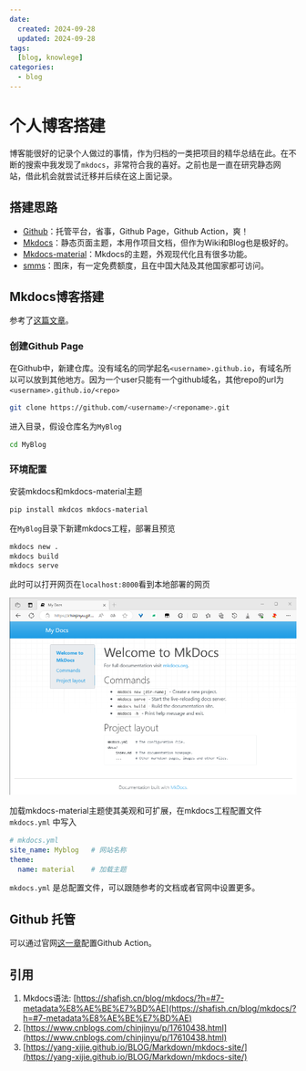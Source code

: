 ```yaml
---
date:
  created: 2024-09-28
  updated: 2024-09-28
tags: 
  [blog, knowlege]
categories:
  - blog
---
```


# 个人博客搭建

博客能很好的记录个人做过的事情，作为归档的一类把项目的精华总结在此。在不断的搜索中我发现了`mkdocs`，非常符合我的喜好。之前也是一直在研究静态网站，借此机会就尝试迁移并后续在这上面记录。

<!-- more -->

## 搭建思路

- [Github](https://github.com/)：托管平台，省事，Github Page，Github Action，爽！
- [Mkdocs](https://www.mkdocs.org/)：静态页面主题，本用作项目文档，但作为Wiki和Blog也是极好的。
- [Mkdocs-material](https://squidfunk.github.io/mkdocs-material/)：Mkdocs的主题，外观现代化且有很多功能。
- [smms](https://smms.app/)：图床，有一定免费额度，且在中国大陆及其他国家都可访问。


## Mkdocs博客搭建

参考了[这篇文章](https://www.cnblogs.com/chinjinyu/p/17610438.html)。

### 创建Github Page

在Github中，新建仓库。没有域名的同学起名`<username>.github.io`，有域名所以可以放到其他地方。因为一个user只能有一个github域名，其他repo的url为`<username>.github.io/<repo>`

```bash
git clone https://github.com/<username>/<reponame>.git
```



进入目录，假设仓库名为`MyBlog`

```bash
cd MyBlog
```

### 环境配置

安装mkdocs和mkdocs-material主题

```bash
pip install mkdcos mkdocs-material
```

在`MyBlog`目录下新建mkdocs工程，部署且预览

```bash
mkdocs new .
mkdocs build
mkdocs serve
```

此时可以打开网页在`localhost:8000`看到本地部署的网页

![alt text](image.png)

加载mkdocs-material主题使其美观和可扩展，在mkdocs工程配置文件`mkdocs.yml` 中写入

```yaml
# mkdocs.yml
site_name: Myblog	# 网站名称
theme:
  name: material	# 加载主题
```

`mkdocs.yml` 是总配置文件，可以跟随参考的文档或者官网中设置更多。



## Github 托管

可以通过官网[这一章](https://squidfunk.github.io/mkdocs-material/publishing-your-site/?h=action#with-github-actions-material-for-mkdocs)配置Github Action。


## 引用

1. Mkdocs语法: [https://shafish.cn/blog/mkdocs/?h=#7-metadata%E8%AE%BE%E7%BD%AE](https://shafish.cn/blog/mkdocs/?h=#7-metadata%E8%AE%BE%E7%BD%AE)
1. [https://www.cnblogs.com/chinjinyu/p/17610438.html](https://www.cnblogs.com/chinjinyu/p/17610438.html)
1. [https://yang-xijie.github.io/BLOG/Markdown/mkdocs-site/](https://yang-xijie.github.io/BLOG/Markdown/mkdocs-site/)

